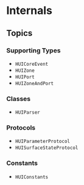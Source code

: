 # Internals

## Topics

### Supporting Types

- ``HUICoreEvent``
- ``HUIZone``
- ``HUIPort``
- ``HUIZoneAndPort``

### Classes

- ``HUIParser``

### Protocols

- ``HUIParameterProtocol``
- ``HUISurfaceStateProtocol``

### Constants

- ``HUIConstants``
